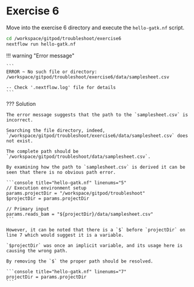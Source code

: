 # Exercise 6

Move into the exercise 6 directory and execute the `hello-gatk.nf` script.

```bash
cd /workspace/gitpod/troubleshoot/exercise6
nextflow run hello-gatk.nf
```

!!! warning "Error message"

    ```
    ERROR ~ No such file or directory: /workspace/gitpod/troubleshoot/exercise6/data/samplesheet.csv

    -- Check '.nextflow.log' file for details
    ```

??? Solution

    The error message suggests that the path to the `samplesheet.csv` is incorrect.

    Searching the file directory, indeed, `/workspace/gitpod/troubleshoot/exercise6/data/samplesheet.csv` does not exist.

    The complete path should be `/workspace/gitpod/troubleshoot/data/samplesheet.csv`.

    By examining how the path to `samplesheet.csv` is derived it can be seen that there is no obvious path error.

    ```console title="hello-gatk.nf" linenums="5"
    // Execution environment setup
    params.projectDir = "/workspace/gitpod/troubleshoot"
    $projectDir = params.projectDir

    // Primary input
    params.reads_bam = "${projectDir}/data/samplesheet.csv"
    ```

    However, it can be noted that there is a `$` before `projectDir` on line 7 which would suggest it is a variable.

    `$projectDir` was once an implicit variable, and its usage here is causing the wrong path.

    By removing the `$` the proper path should be resolved.

    ```console title="hello-gatk.nf" linenums="7"
    projectDir = params.projectDir
    ```
